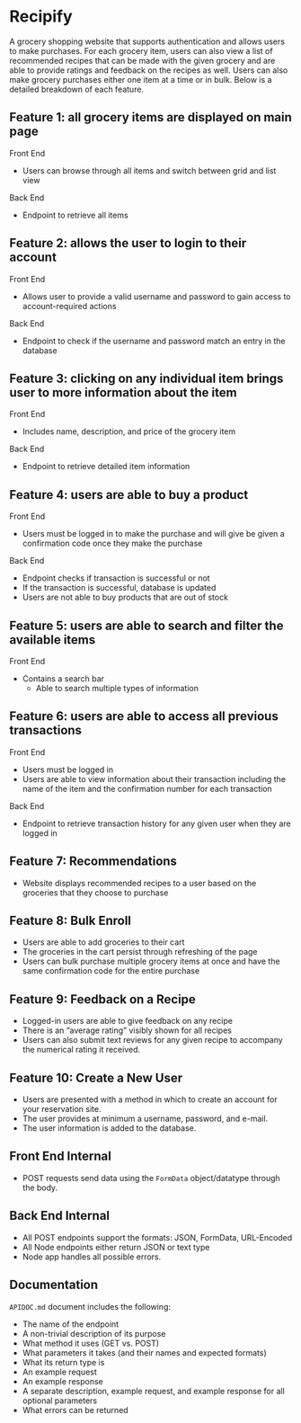 # Recipify

A grocery shopping website that supports authentication and allows users to make purchases. For each grocery item, users can also view a list of recommended recipes that can be made with the given grocery and are able to provide ratings and feedback on the recipes as well. Users can also make grocery purchases either one item at a time or in bulk. Below is a detailed breakdown of each feature. 

## Feature 1: all grocery items are displayed on main page
Front End
  * Users can browse through all items and switch between grid and list view

Back End
  * Endpoint to retrieve all items

## Feature 2: allows the user to login to their account
Front End
  * Allows user to provide a valid username and password to gain access to account-required actions

Back End
  * Endpoint to check if the username and password match an entry in the database

## Feature 3: clicking on any individual item brings user to more information about the item
Front End
  * Includes name, description, and price of the grocery item

Back End
  * Endpoint to retrieve detailed item information

## Feature 4: users are able to buy a product
Front End
  * Users must be logged in to make the purchase and will give be given a confirmation code once they make the purchase

Back End
  * Endpoint checks if transaction is successful or not
  * If the transaction is successful, database is updated
  * Users are not able to buy products that are out of stock

## Feature 5: users are able to search and filter the available items
Front End
  * Contains a search bar
    * Able to search multiple types of information

## Feature 6: users are able to access all previous transactions
Front End
  * Users must be logged in
  * Users are able to view information about their transaction including the name of the item and the confirmation number for each transaction

Back End
  * Endpoint to retrieve transaction history for any given user when they are logged in

## Feature 7: Recommendations
  * Website displays recommended recipes to a user based on the groceries that they choose to purchase

## Feature 8: Bulk Enroll
  * Users are able to add groceries to their cart
  * The groceries in the cart persist through refreshing of the page
  * Users can bulk purchase multiple grocery items at once and have the same confirmation code for the entire purchase

## Feature 9: Feedback on a Recipe
  * Logged-in users are able to give feedback on any recipe
  * There is an “average rating” visibly shown for all recipes
  * Users can also submit text reviews for any given recipe to accompany the numerical rating it received.

## Feature 10: Create a New User
  * Users are presented with a method in which to create an account for your reservation site.
  * The user provides at minimum a username, password, and e-mail.
  * The user information is added to the database.

## Front End Internal

* POST requests send data using the `FormData` object/datatype through the body.

## Back End Internal

  * All POST endpoints support the formats: JSON, FormData, URL-Encoded
  * All Node endpoints either return JSON or text type
  * Node app handles all possible errors.

## Documentation

`APIDOC.md` document includes the following:
  * The name of the endpoint
  * A non-trivial description of its purpose
  * What method it uses (GET vs. POST)
  * What parameters it takes (and their names and expected formats)
  * What its return type is
  * An example request
  * An example response
  * A separate description, example request, and example response for all optional parameters
  * What errors can be returned
